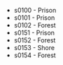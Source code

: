  - s0100 - Prison
 - s0101 - Prison
 - s0102 - Forest
 - s0151 - Prison
 - s0152 - Forest
 - s0153 - Shore
 - s0154 - Forest
